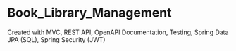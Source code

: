 # Book_Library_Management
 Created with MVC, REST API, OpenAPI Documentation, Testing, Spring Data JPA (SQL), Spring Security (JWT)
